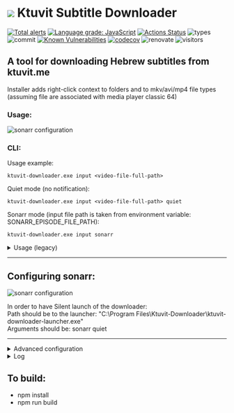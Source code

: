 # ![](https://raw.githubusercontent.com/yoavain/screwzira-subtitle-downloader/master/resources/icons/ktuvit-64.png) Ktuvit Subtitle Downloader  <br>

[![Total alerts](https://img.shields.io/lgtm/alerts/g/yoavain/screwzira-subtitle-downloader.svg?logo=lgtm&logoWidth=18)](https://lgtm.com/projects/g/yoavain/screwzira-subtitle-downloader/alerts/)
[![Language grade: JavaScript](https://img.shields.io/lgtm/grade/javascript/g/yoavain/screwzira-subtitle-downloader.svg?logo=lgtm&logoWidth=18)](https://lgtm.com/projects/g/yoavain/screwzira-subtitle-downloader/context:javascript)
[![Actions Status](https://github.com/yoavain/screwzira-subtitle-downloader/workflows/Node%20CI/badge.svg)](https://github.com/yoavain/screwzira-subtitle-downloader/actions)
![types](https://img.shields.io/npm/types/typescript.svg)
![commit](https://img.shields.io/github/last-commit/yoavain/screwzira-subtitle-downloader.svg)
[![Known Vulnerabilities](https://snyk.io//test/github/yoavain/screwzira-subtitle-downloader/badge.svg?targetFile=package.json)](https://snyk.io//test/github/yoavain/screwzira-subtitle-downloader?targetFile=package.json)
[![codecov](https://codecov.io/gh/yoavain/screwzira-subtitle-downloader/branch/master/graph/badge.svg)](https://codecov.io/gh/yoavain/screwzira-subtitle-downloader)
![renovate](https://badges.renovateapi.com/github/yoavain/screwzira-subtitle-downloader)
![visitors](https://visitor-badge.glitch.me/badge?page_id=yoavain.screwzira-subtitle-downloader)

## A tool for downloading Hebrew subtitles from ktuvit.me

Installer adds right-click context to folders and to mkv/avi/mp4 file types (assuming file are associated with media player classic 64)

### Usage:

![sonarr configuration](https://raw.githubusercontent.com/yoavain/screwzira-subtitle-downloader/master/resources/screenshots/right-click-usage.gif)

### CLI:

Usage example:

```
ktuvit-downloader.exe input <video-file-full-path>
```  

Quiet mode (no notification):  
```
ktuvit-downloader.exe input <video-file-full-path> quiet
```
  
Sonarr mode (input file path is taken from environment variable: SONARR_EPISODE_FILE_PATH):
```
ktuvit-downloader.exe input sonarr  
```

<details><summary>Usage (legacy)</summary>
<p>

```
ktuvit-downloader.exe <video-file-full-path>
```
</p>
</details>

---

## Configuring sonarr:

![sonarr configuration](https://raw.githubusercontent.com/yoavain/screwzira-subtitle-downloader/master/resources/screenshots/sonarr-custom-script.png)

In order to have Silent launch of the downloader:  
Path should be to the launcher: "C:\Program Files\Ktuvit-Downloader\ktuvit-downloader-launcher.exe"  
Arguments should be: sonarr quiet

---

<details><summary>Advanced configuration</summary>
<p>
Configuration json file is located under the %ProgramData%\Ktuvit-Downloader folder.<br>  
 * You can change the log level<br>
 * You can configure replacement pair (useful for series name mismatch)<br>
 
 example:
 ```json
{
	"logLevel": "verbose",
	"replacePairs": {
		"The Handmaids Tale": "The Handmaid's Tale"
	}
}

```
</p>
</details>

<details><summary>Log</summary>
<p>
Log file is located under the %ProgramData%\Ktuvit-Downloader folder.<br>  
 * You can use it to find a reason for why subtitles that are available in the website, are not being downloaded<br> 

</p>
</details>

## To build:

 * npm install
 * npm run build
